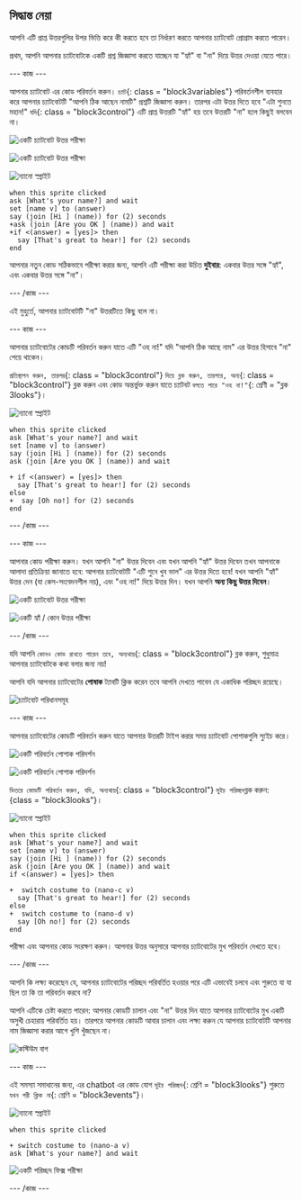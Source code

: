 ## সিদ্ধান্ত নেয়া

আপনি এটি প্রাপ্ত উত্তরগুলির উপর ভিত্তি করে কী করতে হবে তা নির্ধারণ করতে আপনার চ্যাটবোট প্রোগ্রাম করতে পারেন।

প্রথম, আপনি আপনার চ্যাটবোটকে একটি প্রশ্ন জিজ্ঞাসা করতে যাচ্ছেন যা "হ্যাঁ" বা "না" দিয়ে উত্তর দেওয়া যেতে পারে।

\--- কাজ \---

আপনার চ্যাটবোট এর কোড পরিবর্তন করুন। `চ্যাট`{: class = "block3variables"} পরিবর্তনশীল ব্যবহার করে আপনার চ্যাটবোটটি "আপনি ঠিক আছেন নামটি" প্রশ্নটি জিজ্ঞাসা করুন। তারপর এটা উত্তর দিতে হবে "এটা শুনতে মহান!" `যদি`{: class = "block3control"} এটি প্রাপ্ত উত্তরটি "হ্যাঁ" হয় তবে উত্তরটি "না" হলে কিছুই বলবেন না।

![একটি চ্যাটবোট উত্তর পরীক্ষা](images/chatbot-if-test1-annotated.png)

![একটি চ্যাটবোট উত্তর পরীক্ষা](images/chatbot-if-test2.png)

![ন্যানো স্প্রাইট](images/nano-sprite.png)

```blocks3
when this sprite clicked
ask [What's your name?] and wait
set [name v] to (answer)
say (join [Hi ] (name)) for (2) seconds
+ask (join [Are you OK ] (name)) and wait
+if <(answer) = [yes]> then 
  say [That's great to hear!] for (2) seconds
end
```

আপনার নতুন কোড সঠিকভাবে পরীক্ষা করার জন্য, আপনি এটি পরীক্ষা করা উচিত **দুইবার**: একবার উত্তর সঙ্গে "হ্যাঁ", এবং একবার উত্তর সঙ্গে "না"।

\--- /কাজ \---

এই মুহুর্তে, আপনার চ্যাটবোটটি "না" উত্তরটিতে কিছু বলে না।

\--- কাজ \---

আপনার চ্যাটবোটের কোডটি পরিবর্তন করুন যাতে এটি "ওহ না!" যদি "আপনি ঠিক আছে নাম" এর উত্তর হিসাবে "না" পেয়ে থাকেন।

`প্রতিস্থাপন করুন, তারপর`{: class = "block3control"} `দিয়ে ব্লক করুন, তারপরে, অন্য`{: class = "block3control"} ব্লক করুন এবং কোড অন্তর্ভুক্ত করুন যাতে চ্যাটবট `বলতে পারে "ওহ না!"`{: শ্রেণী = "ব্লক 3looks"}।

![ন্যানো স্প্রাইট](images/nano-sprite.png)

```blocks3
when this sprite clicked
ask [What's your name?] and wait
set [name v] to (answer)
say (join [Hi ] (name)) for (2) seconds
ask (join [Are you OK ] (name)) and wait

+ if <(answer) = [yes]> then 
  say [That's great to hear!] for (2) seconds
else 
+  say [Oh no!] for (2) seconds
end
```

\--- /কাজ \---

\--- কাজ \---

আপনার কোড পরীক্ষা করুন। যখন আপনি "না" উত্তর দিবেন এবং যখন আপনি "হ্যাঁ" উত্তর দিবেন তখন আপনাকে আলাদা প্রতিক্রিয়া জানাতে হবে: আপনার চ্যাটবোটটি "এটি শুনে খুব ভাল" এর উত্তর দিতে হবে! যখন আপনি "হ্যাঁ" উত্তর দেন (যা কেস-সংবেদনশীল নয়), এবং "ওহ না!" দিয়ে উত্তর দিন। যখন আপনি **অন্য কিছু উত্তর দিবেন**।

![একটি চ্যাটবোট উত্তর পরীক্ষা](images/chatbot-if-test2.png)

![একটি হ্যাঁ / কোন উত্তর পরীক্ষা](images/chatbot-if-else-test.png)

\--- /কাজ \---

যদি আপনি `কোনও কোড রাখতে পারেন তবে, অন্যথায়`{: class = "block3control"} ব্লক করুন, শুধুমাত্র আপনার চ্যাটবোটকে কথা বলার জন্য নয়!

আপনি যদি আপনার চ্যাটবোটের **পোষাক** ট্যাবটি ক্লিক করেন তবে আপনি দেখতে পাবেন যে একাধিক পরিচ্ছদ রয়েছে।

![চ্যাটবোট পরিধানসমূহ](images/chatbot-costume-view-annotated.png)

\--- কাজ \---

আপনার চ্যাটবোটের কোডটি পরিবর্তন করুন যাতে আপনার উত্তরটি টাইপ করার সময় চ্যাটবোট পোশাকগুলি স্যুইচ করে।

![একটি পরিবর্তন পোশাক পরিদর্শন](images/chatbot-costume-test1.png)

![একটি পরিবর্তন পোশাক পরিদর্শন](images/chatbot-costume-test2.png)

`ভিতরে কোডটি পরিবর্তন করুন, যদি, অন্যথায়`{: class = "block3control"} `সুইচ পরিচ্ছদ`ব্লক করুন: {class = "block3looks"}।

![ন্যানো স্প্রাইট](images/nano-sprite.png)

```blocks3
when this sprite clicked
ask [What's your name?] and wait
set [name v] to (answer)
say (join [Hi ] (name)) for (2) seconds
ask (join [Are you OK ] (name)) and wait
if <(answer) = [yes]> then 

+  switch costume to (nano-c v)
  say [That's great to hear!] for (2) seconds
else 
+  switch costume to (nano-d v)
  say [Oh no!] for (2) seconds
end
```

পরীক্ষা এবং আপনার কোড সংরক্ষণ করুন। আপনার উত্তর অনুসারে আপনার চ্যাটবোটের মুখ পরিবর্তন দেখতে হবে।

\--- /কাজ \---

আপনি কি লক্ষ্য করেছেন যে, আপনার চ্যাটবোটের পরিচ্ছদ পরিবর্তিত হওয়ার পরে এটি এভাবেই চলবে এবং শুরুতে যা যা ছিল তা কি তা পরিবর্তন করবে না?

আপনি এটিকে চেষ্টা করতে পারেন: আপনার কোডটি চালান এবং "না" উত্তর দিন যাতে আপনার চ্যাটবোটের মুখ একটি অসুখী চেহারায় পরিবর্তিত হয়। তারপরে আপনার কোডটি আবার চালান এবং লক্ষ্য করুন যে আপনার চ্যাটবোটটি আপনার নাম জিজ্ঞাসা করার আগে খুশি খুঁজছেন না।

![কস্টিউম বাগ](images/chatbot-costume-bug-test.png)

\--- কাজ \---

এই সমস্যা সমাধানের জন্য, এর chatbot এর কোড যোগ `সুইচ পরিচ্ছদ`{: শ্রেণি = "block3looks"} শুরুতে `যখন পরী ক্লিক না`{: শ্রেণি = "block3events"}।

![ন্যানো স্প্রাইট](images/nano-sprite.png)

```blocks3
when this sprite clicked

+ switch costume to (nano-a v)
ask [What's your name?] and wait
```

![একটি পরিচ্ছদ ফিক্স পরীক্ষা](images/chatbot-costume-fix-test.png)

\--- /কাজ \---